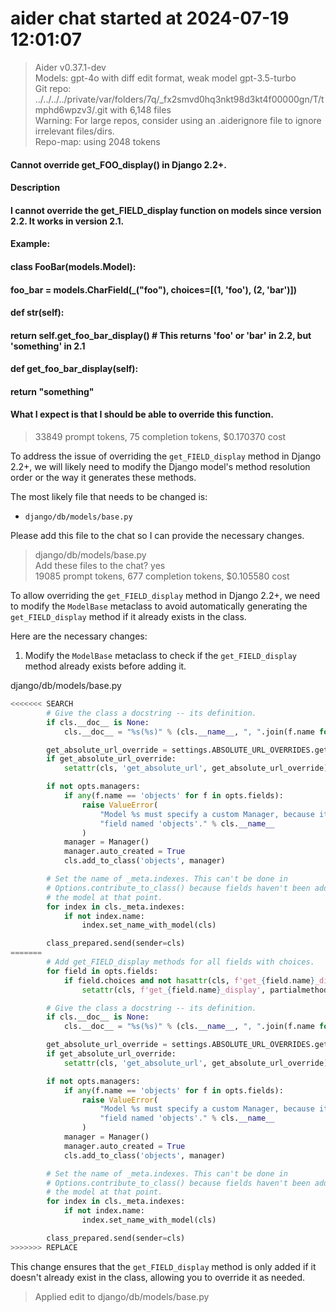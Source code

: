 
# aider chat started at 2024-07-19 12:01:07

> Aider v0.37.1-dev  
> Models: gpt-4o with diff edit format, weak model gpt-3.5-turbo  
> Git repo: ../../../../private/var/folders/7q/_fx2smvd0hq3nkt98d3kt4f00000gn/T/tmphd6wpzv3/.git with 6,148 files  
> Warning: For large repos, consider using an .aiderignore file to ignore irrelevant files/dirs.  
> Repo-map: using 2048 tokens  

#### Cannot override get_FOO_display() in Django 2.2+.  
#### Description  
#### 	  
#### I cannot override the get_FIELD_display function on models since version 2.2. It works in version 2.1.  
#### Example:  
#### class FooBar(models.Model):  
#### 	foo_bar = models.CharField(_("foo"), choices=[(1, 'foo'), (2, 'bar')])  
#### 	def __str__(self):  
#### 		return self.get_foo_bar_display() # This returns 'foo' or 'bar' in 2.2, but 'something' in 2.1  
#### 	def get_foo_bar_display(self):  
#### 		return "something"  
#### What I expect is that I should be able to override this function.  
> 33849 prompt tokens, 75 completion tokens, $0.170370 cost  

To address the issue of overriding the `get_FIELD_display` method in Django 2.2+, we will likely need to modify the Django model's method resolution order or the way it generates these methods.

The most likely file that needs to be changed is:
- `django/db/models/base.py`

Please add this file to the chat so I can provide the necessary changes.

> django/db/models/base.py  
> Add these files to the chat? yes  
> 19085 prompt tokens, 677 completion tokens, $0.105580 cost  

To allow overriding the `get_FIELD_display` method in Django 2.2+, we need to modify the `ModelBase` metaclass to avoid automatically generating the `get_FIELD_display` method if it already exists in the class.

Here are the necessary changes:

1. Modify the `ModelBase` metaclass to check if the `get_FIELD_display` method already exists before adding it.

django/db/models/base.py
```python
<<<<<<< SEARCH
        # Give the class a docstring -- its definition.
        if cls.__doc__ is None:
            cls.__doc__ = "%s(%s)" % (cls.__name__, ", ".join(f.name for f in opts.fields))

        get_absolute_url_override = settings.ABSOLUTE_URL_OVERRIDES.get(opts.label_lower)
        if get_absolute_url_override:
            setattr(cls, 'get_absolute_url', get_absolute_url_override)

        if not opts.managers:
            if any(f.name == 'objects' for f in opts.fields):
                raise ValueError(
                    "Model %s must specify a custom Manager, because it has a "
                    "field named 'objects'." % cls.__name__
                )
            manager = Manager()
            manager.auto_created = True
            cls.add_to_class('objects', manager)

        # Set the name of _meta.indexes. This can't be done in
        # Options.contribute_to_class() because fields haven't been added to
        # the model at that point.
        for index in cls._meta.indexes:
            if not index.name:
                index.set_name_with_model(cls)

        class_prepared.send(sender=cls)
=======
        # Add get_FIELD_display methods for all fields with choices.
        for field in opts.fields:
            if field.choices and not hasattr(cls, f'get_{field.name}_display'):
                setattr(cls, f'get_{field.name}_display', partialmethod(cls._get_FIELD_display, field))

        # Give the class a docstring -- its definition.
        if cls.__doc__ is None:
            cls.__doc__ = "%s(%s)" % (cls.__name__, ", ".join(f.name for f in opts.fields))

        get_absolute_url_override = settings.ABSOLUTE_URL_OVERRIDES.get(opts.label_lower)
        if get_absolute_url_override:
            setattr(cls, 'get_absolute_url', get_absolute_url_override)

        if not opts.managers:
            if any(f.name == 'objects' for f in opts.fields):
                raise ValueError(
                    "Model %s must specify a custom Manager, because it has a "
                    "field named 'objects'." % cls.__name__
                )
            manager = Manager()
            manager.auto_created = True
            cls.add_to_class('objects', manager)

        # Set the name of _meta.indexes. This can't be done in
        # Options.contribute_to_class() because fields haven't been added to
        # the model at that point.
        for index in cls._meta.indexes:
            if not index.name:
                index.set_name_with_model(cls)

        class_prepared.send(sender=cls)
>>>>>>> REPLACE
```

This change ensures that the `get_FIELD_display` method is only added if it doesn't already exist in the class, allowing you to override it as needed.

> Applied edit to django/db/models/base.py  
